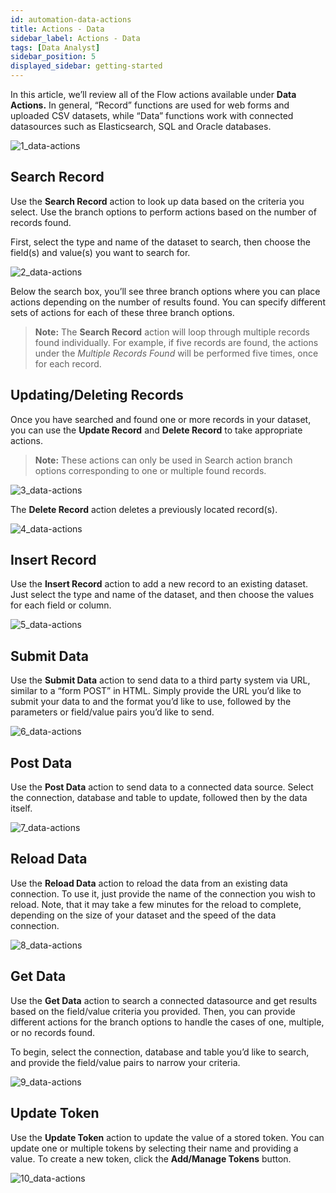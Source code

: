 ```yaml
---
id: automation-data-actions
title: Actions - Data
sidebar_label: Actions - Data
tags: [Data Analyst]
sidebar_position: 5
displayed_sidebar: getting-started
---
```


<div style={{textAlign: "justify"}}>

In this article, we’ll review all of the Flow actions available under **Data Actions.** In general, “Record” functions are used for web forms and uploaded CSV  datasets, while “Data” functions work with connected datasources such as Elasticsearch, SQL and Oracle databases.

![1_data-actions](https://s3.amazonaws.com/cdn.qrvey.com/documentation_assets/ui-docs/automation/3.4.6.4_data-actions/1_data-actions.png#thumbnail-40)


## Search Record
Use the **Search Record** action to look up data based on the criteria you select. Use the branch options to perform actions based on the number of records found. 

First, select the type and name of the dataset to search, then choose the field(s) and value(s) you want to search for.

![2_data-actions](https://s3.amazonaws.com/cdn.qrvey.com/documentation_assets/ui-docs/automation/3.4.6.4_data-actions/2_data-actions.png#thumbnail)

Below the search box, you’ll see three branch options where you can place actions depending on the number of results found. You can specify different sets of actions for each of these three branch options. 

>**Note:** The **Search Record** action will loop through multiple records found individually. For example, if five records are found, the actions under the _Multiple Records Found_ will be performed five times, once for each record.

## Updating/Deleting Records
Once you have searched and found one or more records in your dataset, you can use the  **Update Record** and **Delete Record** to take appropriate actions. 

>**Note:** These actions can only be used in Search action branch options corresponding to one or multiple found records. 

![3_data-actions](https://s3.amazonaws.com/cdn.qrvey.com/documentation_assets/ui-docs/automation/3.4.6.4_data-actions/3_data-actions.png#thumbnail)

The **Delete Record** action deletes a previously located record(s).

![4_data-actions](https://s3.amazonaws.com/cdn.qrvey.com/documentation_assets/ui-docs/automation/3.4.6.4_data-actions/4_data-actions.png#thumbnail)


## Insert Record
Use the **Insert Record** action to add a new record to an existing dataset.  Just select the type and name of the dataset, and then choose the values for each field or column. 

![5_data-actions](https://s3.amazonaws.com/cdn.qrvey.com/documentation_assets/ui-docs/automation/3.4.6.4_data-actions/5_data-actions.png#thumbnail)

## Submit Data
Use the **Submit Data** action to send data to a third party system via URL, similar to a “form POST” in HTML. Simply provide the URL you’d like to submit your data to and the format you’d like to use, followed by the parameters or field/value pairs you’d like to send. 

![6_data-actions](https://s3.amazonaws.com/cdn.qrvey.com/documentation_assets/ui-docs/automation/3.4.6.4_data-actions/6_data-actions.png#thumbnail)

## Post Data
Use the **Post Data** action to send data to a connected data source.  Select the connection, database and table to update, followed then by the data itself. 

![7_data-actions](https://s3.amazonaws.com/cdn.qrvey.com/documentation_assets/ui-docs/automation/3.4.6.4_data-actions/7_data-actions.png#thumbnail)


## Reload Data
Use the **Reload Data** action to reload the data from an existing data connection. To use it, just provide the name of the connection you wish to reload. Note, that it may take a few minutes for the reload to complete, depending on the size of your dataset and the speed of the data connection. 

![8_data-actions](https://s3.amazonaws.com/cdn.qrvey.com/documentation_assets/ui-docs/automation/3.4.6.4_data-actions/8_data-actions.png#thumbnail)

## Get Data 
Use the **Get Data** action to search a connected datasource and get results based on the field/value criteria you provided. Then, you can provide different actions for the branch options to handle the cases of one, multiple, or no records found. 

To begin, select the connection, database and table you’d like to search, and provide the field/value pairs to narrow your criteria. 

![9_data-actions](https://s3.amazonaws.com/cdn.qrvey.com/documentation_assets/ui-docs/automation/3.4.6.4_data-actions/9_data-actions.png#thumbnail)


## Update Token
Use the **Update Token** action to update the value of a stored token.  You can update one or multiple tokens by selecting their name and providing a value. To create a new token, click the **Add/Manage Tokens** button. 

![10_data-actions](https://s3.amazonaws.com/cdn.qrvey.com/documentation_assets/ui-docs/automation/3.4.6.4_data-actions/10_data-actions.png#thumbnail)


</div>


